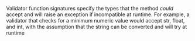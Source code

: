 Validator function signatures specify the types that the method _could_ accept
and will raise an exception if incompatible at runtime. For example, a
validator that checks for a minimum numeric value would accept str, float, and
int, with the assumption that the string can be converted and will try at
runtime
